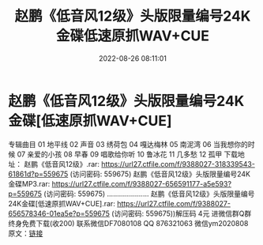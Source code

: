 ﻿---
title: 赵鹏《低音风12级》头版限量编号24K金碟低速原抓WAV+CUE
date: 2022-08-26 08:11:01
categories: 新碟专辑、稀有等精品
tags: 华语中文
---
# 赵鹏《低音风12级》头版限量编号24K金碟[低速原抓WAV+CUE]

专辑曲目
01 地平线
02 声音
03 绣荷包
04 嘎达梅林
05 南泥湾
06 当我想你的时候
07 亲爱的小孩
08 早春
09 唱歌给你听
10 鲁冰花
11 几多愁
12 孤甲
下载地址：
赵鹏《低音风12级》.rar: https://url27.ctfile.com/f/9388027-318339543-61861d?p=559675
(访问密码: 559675)
赵鹏《低音风12级》头版限量编号24K金碟MP3.rar: https://url27.ctfile.com/f/9388027-656591177-a5e593?p=559675
(访问密码: 559675)
.....................
赵鹏《低音风12级》头版限量编号24K金碟[低速原抓WAV+CUE].rar: https://url27.ctfile.com/f/9388027-656578346-01ea5e?p=559675
(访问密码: 559675))解压码 4元
进微信群Q群终身免费下载(收200)
联系微信DF7080108 QQ 876321063
微信ym2020808
原文：[链接](https://blog.sina.com.cn/s/blog_1647c7e7601030z22.html)